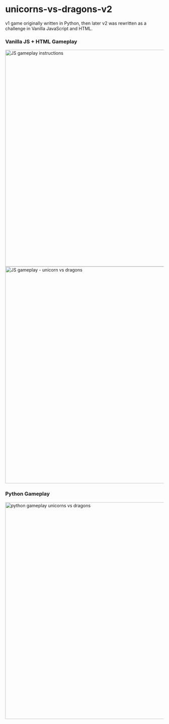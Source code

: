 # unicorns-vs-dragons-v2
v1 game originally written in Python, then later v2 was rewritten as a challenge in Vanilla JavaScript and HTML. 


<h3>Vanilla JS + HTML Gameplay</h3>
<img width="822" height="690" alt="JS gameplay instructions" src="https://github.com/user-attachments/assets/32f41336-0c42-47bf-aa6b-725f2d907c2b" />
<img width="823" height="690" alt="JS gameplay - unicorn vs dragons" src="https://github.com/user-attachments/assets/565d4469-407a-4c64-b7d8-f49b7b99cf9f" />

<h3>Python Gameplay</h3>
<img width="822" height="690" alt="python gameplay unicorns vs dragons " src="https://github.com/user-attachments/assets/4830b3ff-99ca-406f-a550-4c392d9705a4" />
